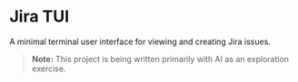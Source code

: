 # Jira TUI

A minimal terminal user interface for viewing and creating Jira issues.

> **Note:**
> This project is being written primarily with AI as an exploration exercise.
